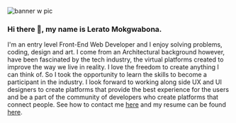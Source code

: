 ![banner w pic](https://user-images.githubusercontent.com/79574031/125189092-cbc92300-e236-11eb-8cd9-d67f1968a08a.png)

### Hi there 👋, my name is Lerato Mokgwabona. 

I'm an entry level Front-End Web Developer and I enjoy solving problems, coding, design and art. I come from an Architectural background however, have been fascinated by the tech industry, the virtual platforms created to improve the way we live in reality. I love the freedom to create anything I can think of. So I took the opportunity to learn the skills to become a participant in the industry. I look forward to working along side UX and UI designers to create platforms that provide the best experience for the users and be a part of the community of developers who create platforms that connect people. See how to contact me [here](https://my-next-portfolio.vercel.app/contact) and my resume can be found [here](https://res.cloudinary.com/thabisa-baby-house/image/upload/v1627213006/cv/CV_bckwvd.jpg).

<!--
**Lerato029/Lerato029** is a ✨ _special_ ✨ repository because its `README.md` (this file) appears on your GitHub profile.

Here are some ideas to get you started:
- 🔭 I’m currently working on ...
- 🌱 I’m currently learning ...
- 👯 I’m looking to collaborate on ...
- 🤔 I’m looking for help with ...
- 💬 Ask me about ...
- 📫 How to reach me: ...
- 😄 Pronouns: ...
- ⚡ Fun fact: ...

-->
